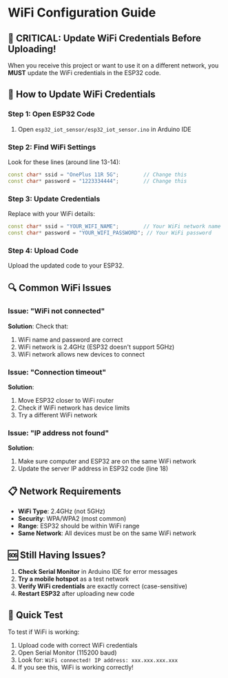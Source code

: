 # WiFi Configuration Guide

## 🚨 CRITICAL: Update WiFi Credentials Before Uploading!

When you receive this project or want to use it on a different network, you **MUST** update the WiFi credentials in the ESP32 code.

## 📝 How to Update WiFi Credentials

### Step 1: Open ESP32 Code
1. Open `esp32_iot_sensor/esp32_iot_sensor.ino` in Arduino IDE

### Step 2: Find WiFi Settings
Look for these lines (around line 13-14):
```cpp
const char* ssid = "OnePlus 11R 5G";        // Change this
const char* password = "1223334444";        // Change this
```

### Step 3: Update Credentials
Replace with your WiFi details:
```cpp
const char* ssid = "YOUR_WIFI_NAME";        // Your WiFi network name
const char* password = "YOUR_WIFI_PASSWORD"; // Your WiFi password
```

### Step 4: Upload Code
Upload the updated code to your ESP32.

## 🔍 Common WiFi Issues

### Issue: "WiFi not connected"
**Solution**: Check that:
1. WiFi name and password are correct
2. WiFi network is 2.4GHz (ESP32 doesn't support 5GHz)
3. WiFi network allows new devices to connect

### Issue: "Connection timeout"
**Solution**: 
1. Move ESP32 closer to WiFi router
2. Check if WiFi network has device limits
3. Try a different WiFi network

### Issue: "IP address not found"
**Solution**:
1. Make sure computer and ESP32 are on the same WiFi network
2. Update the server IP address in ESP32 code (line 18)

## 📋 Network Requirements

- **WiFi Type**: 2.4GHz (not 5GHz)
- **Security**: WPA/WPA2 (most common)
- **Range**: ESP32 should be within WiFi range
- **Same Network**: All devices must be on the same WiFi network

## 🆘 Still Having Issues?

1. **Check Serial Monitor** in Arduino IDE for error messages
2. **Try a mobile hotspot** as a test network
3. **Verify WiFi credentials** are exactly correct (case-sensitive)
4. **Restart ESP32** after uploading new code

## 📱 Quick Test

To test if WiFi is working:
1. Upload code with correct WiFi credentials
2. Open Serial Monitor (115200 baud)
3. Look for: `WiFi connected! IP address: xxx.xxx.xxx.xxx`
4. If you see this, WiFi is working correctly!

